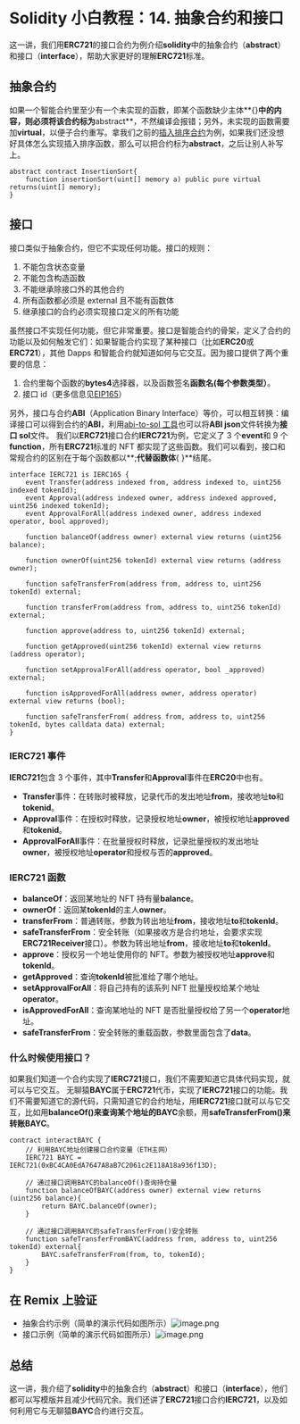 # Solidity 小白教程：14. 抽象合约和接口

这一讲，我们用**ERC721**的接口合约为例介绍**solidity**中的抽象合约（**abstract**）和接口（**interface**），帮助大家更好的理解**ERC721**标准。

## 抽象合约

如果一个智能合约里至少有一个未实现的函数，即某个函数缺少主体**{}**中的内容，则必须将该合约标为**abstract**，不然编译会报错；另外，未实现的函数需要加**virtual**，以便子合约重写。拿我们之前的[插入排序合约](https://github.com/AmazingAng/WTFSolidity/tree/main/07_InsertionSort)为例，如果我们还没想好具体怎么实现插入排序函数，那么可以把合约标为**abstract**，之后让别人补写上。

```solidity
abstract contract InsertionSort{
    function insertionSort(uint[] memory a) public pure virtual returns(uint[] memory);
}
```

## 接口

接口类似于抽象合约，但它不实现任何功能。接口的规则：

1. 不能包含状态变量
2. 不能包含构造函数
3. 不能继承除接口外的其他合约
4. 所有函数都必须是 external 且不能有函数体
5. 继承接口的合约必须实现接口定义的所有功能

虽然接口不实现任何功能，但它非常重要。接口是智能合约的骨架，定义了合约的功能以及如何触发它们：如果智能合约实现了某种接口（比如**ERC20**或**ERC721**），其他 Dapps 和智能合约就知道如何与它交互。因为接口提供了两个重要的信息：

1. 合约里每个函数的**bytes4**选择器，以及函数签名**函数名(每个参数类型）**。
2. 接口 id（更多信息见[EIP165](https://eips.ethereum.org/EIPS/eip-165)）

另外，接口与合约**ABI**（Application Binary Interface）等价，可以相互转换：编译接口可以得到合约的**ABI**，利用[abi-to-sol 工具](https://gnidan.github.io/abi-to-sol/)也可以将**ABI json**文件转换为**接口 sol**文件。
我们以**ERC721**接口合约**IERC721**为例，它定义了 3 个**event**和 9 个**function**，所有**ERC721**标准的 NFT 都实现了这些函数。我们可以看到，接口和常规合约的区别在于每个函数都以**;**代替函数体**{ }**结尾。

```solidity
interface IERC721 is IERC165 {
    event Transfer(address indexed from, address indexed to, uint256 indexed tokenId);
    event Approval(address indexed owner, address indexed approved, uint256 indexed tokenId);
    event ApprovalForAll(address indexed owner, address indexed operator, bool approved);

    function balanceOf(address owner) external view returns (uint256 balance);

    function ownerOf(uint256 tokenId) external view returns (address owner);

    function safeTransferFrom(address from, address to, uint256 tokenId) external;

    function transferFrom(address from, address to, uint256 tokenId) external;

    function approve(address to, uint256 tokenId) external;

    function getApproved(uint256 tokenId) external view returns (address operator);

    function setApprovalForAll(address operator, bool _approved) external;

    function isApprovedForAll(address owner, address operator) external view returns (bool);

    function safeTransferFrom( address from, address to, uint256 tokenId, bytes calldata data) external;
}
```

### IERC721 事件

**IERC721**包含 3 个事件，其中**Transfer**和**Approval**事件在**ERC20**中也有。

- **Transfer**事件：在转账时被释放，记录代币的发出地址**from**，接收地址**to**和**tokenid**。
- **Approval**事件：在授权时释放，记录授权地址**owner**，被授权地址**approved**和**tokenid**。
- **ApprovalForAll**事件：在批量授权时释放，记录批量授权的发出地址**owner**，被授权地址**operator**和授权与否的**approved**。

### IERC721 函数

- **balanceOf**：返回某地址的 NFT 持有量**balance**。
- **ownerOf**：返回某**tokenId**的主人**owner**。
- **transferFrom**：普通转账，参数为转出地址**from**，接收地址**to**和**tokenId**。
- **safeTransferFrom**：安全转账（如果接收方是合约地址，会要求实现**ERC721Receiver**接口）。参数为转出地址**from**，接收地址**to**和**tokenId**。
- **approve**：授权另一个地址使用你的 NFT。参数为被授权地址**approve**和**tokenId**。
- **getApproved**：查询**tokenId**被批准给了哪个地址。
- **setApprovalForAll**：将自己持有的该系列 NFT 批量授权给某个地址**operator**。
- **isApprovedForAll**：查询某地址的 NFT 是否批量授权给了另一个**operator**地址。
- **safeTransferFrom**：安全转账的重载函数，参数里面包含了**data**。

### 什么时候使用接口？

如果我们知道一个合约实现了**IERC721**接口，我们不需要知道它具体代码实现，就可以与它交互。
无聊猿**BAYC**属于**ERC721**代币，实现了**IERC721**接口的功能。我们不需要知道它的源代码，只需知道它的合约地址，用**IERC721**接口就可以与它交互，比如用**balanceOf()**来查询某个地址的**BAYC**余额，用**safeTransferFrom()**来转账**BAYC**。

```solidity
contract interactBAYC {
    // 利用BAYC地址创建接口合约变量（ETH主网）
    IERC721 BAYC = IERC721(0xBC4CA0EdA7647A8aB7C2061c2E118A18a936f13D);

    // 通过接口调用BAYC的balanceOf()查询持仓量
    function balanceOfBAYC(address owner) external view returns (uint256 balance){
        return BAYC.balanceOf(owner);
    }

    // 通过接口调用BAYC的safeTransferFrom()安全转账
    function safeTransferFromBAYC(address from, address to, uint256 tokenId) external{
        BAYC.safeTransferFrom(from, to, tokenId);
    }
}
```

## 在 Remix 上验证

- 抽象合约示例（简单的演示代码如图所示）![image.png](https://cdn.nlark.com/yuque/0/2023/png/97322/1694260570365-dfb28863-917e-4a84-b955-f94176e75caa.png#averageHue=%2326283b&clientId=u014bff9f-1bc9-4&from=paste&id=ucdb4097d&originHeight=1506&originWidth=2490&originalType=url&ratio=2&rotation=0&showTitle=false&size=384260&status=done&style=none&taskId=uab325d1a-c02d-4d88-91fb-295c2406d06&title=)
- 接口示例（简单的演示代码如图所示）![image.png](https://cdn.nlark.com/yuque/0/2023/png/97322/1694260570659-16b27ac6-1066-4e63-acc2-664fb4723fba.png#averageHue=%2326283b&clientId=u014bff9f-1bc9-4&from=paste&id=ue976f860&originHeight=1552&originWidth=2492&originalType=url&ratio=2&rotation=0&showTitle=false&size=472896&status=done&style=none&taskId=u8f9bc22e-f19b-40bf-8219-fee8f45d66d&title=)

## 总结

这一讲，我介绍了**solidity**中的抽象合约（**abstract**）和接口（**interface**），他们都可以写模版并且减少代码冗余。我们还讲了**ERC721**接口合约**IERC721**，以及如何利用它与无聊猿**BAYC**合约进行交互。
